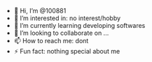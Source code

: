 - 👋 Hi, I’m @100881
- 👀 I’m interested in: no interest/hobby
- 🌱 I’m currently learning developing softwares
- 💞️ I’m looking to collaborate on ...
- 📫 How to reach me: dont
- ⚡ Fun fact: nothing special about me

<!---
100881/100881 is a ✨ special ✨ repository because its `README.md` (this file) appears on your GitHub profile.
You can click the Preview link to take a look at your changes.
--->
